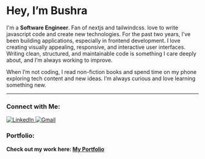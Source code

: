 # Hey, I’m Bushra

I'm a **Software Engineer**. Fan of nextjs and tailwindcss. love to write javascript code and create new technologies. 
For the past two years, I’ve been building applications, especially in frontend development. I love creating visually appealing, responsive, and interactive user interfaces. Writing clean, structured, and maintainable code is something I care deeply about, and I’m always working to improve.

When I’m not coding, I read non-fiction books and spend time on my phone exploring tech content and new ideas. I’m always curious and love learning something new.

---

### Connect with Me:
<div>
  <a href="https://www.linkedin.com/in/bushra-naeem-5b9329246/" target="_blank">
    <img src="https://img.shields.io/badge/LinkedIn-0A66C2?style=for-the-badge&logo=linkedin&logoColor=white" alt="LinkedIn" />
  </a>
  <a href="mailto:bushranaeem941@gmail.com" target="_blank">
    <img src="https://img.shields.io/badge/Gmail-D14836?style=for-the-badge&logo=gmail&logoColor=white" alt="Gmail" />
  </a>
</div>

### Portfolio:
**Check out my work here: [My Portfolio](https://bushra-dev.vercel.app/)**
